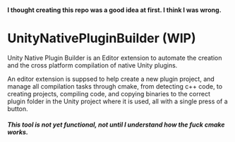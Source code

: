 #### I thought creating this repo was a good idea at first. I think I was wrong.

# UnityNativePluginBuilder (WIP)
Unity Native Plugin Builder is an Editor extension to automate the creation and the cross platform compilation of native Unity plugins.

An editor extension is suppsed to help create a new plugin project, and manage all compilation tasks through cmake, from detecting c++ code, to creating projects, compiling code, and copying binaries to the correct plugin folder in the Unity project where it is used, all with a single press of a button.

##### This tool is not yet functional, not until I understand how the fuck cmake works.
